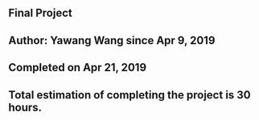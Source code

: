 ## Final Project

## Author: Yawang Wang since Apr 9, 2019

## Completed on Apr 21, 2019

## Total estimation of completing the project is 30 hours.
